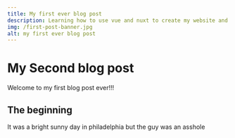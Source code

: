 ```yaml
---
title: My first ever blog post
description: Learning how to use vue and nuxt to create my website and blog
img: /first-post-banner.jpg
alt: my first ever blog post
---
```


# My Second blog post

Welcome to my first blog post ever!!!

## The beginning

It was a bright sunny day in philadelphia but the guy was an asshole

